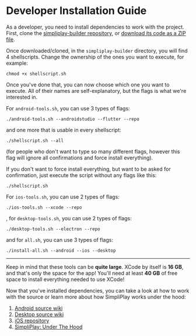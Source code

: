 # Developer Installation Guide
As a developer, you need to install dependencies to work with the project. First, clone the [simpliplay-builder repository](https://github.com/A-Star100/simpliplay-builder), or [download
its code as a ZIP file](https://github.com/A-Star100/simpliplay-builder/archive/refs/heads/main.zip).

Once downloaded/cloned, in the `simpliplay-builder` directory, you will find 4 shellscripts. Change the ownership of the ones you want to execute, for example:
```shell
chmod +x shellscript.sh
```

Once you've done that, you can now choose which one you want to execute. All of their names are self-explanatory, but the flags is what we're interested in.

For `android-tools.sh`, you can use 3 types of flags:

```shell
./android-tools.sh --androidstudio --flutter --repo
```
and one more that is usable in every shellscript:

```shell
./shellscript.sh --all
```
(for people who don't want to type so many different flags, however this flag will ignore all confirmations and force install everything).

If you don't want to force install everything, but want to be asked for confirmation, just execute the script without any flags like this:

```shell
./shellscript.sh
```

For `ios-tools.sh`, you can use 2 types of flags:
```shell
./ios-tools.sh --xcode --repo
```

, for `desktop-tools.sh`, you can use 2 types of flags:

```shell
./desktop-tools.sh --electron --repo
```

and for `all.sh`, you can use 3 types of flags:

```shell
./install-all.sh --android --ios --desktop
```

____________________________________________

Keep in mind that these tools can be **quite large**. XCode by itself is **16 GB**, and that's only the space for the app! You'll need at least **40 GB** of free space to install everything needed to use XCode!

Now that you've installed dependencies, you can take a look at how to work with the source or learn more about how SimpliPlay works under the hood:

1. [Android source wiki](https://github.com/A-Star100/simpliplay-android/wiki)
2. [Desktop source wiki](https://github.com/A-Star100/simpliplay-desktop/wiki)
3. [iOS repository](https://github.com/A-Star100/simpliplay-ios)
4. [SimpliPlay: Under The Hood](https://simpliplay-docs.readthedocs.io/en/latest/Developers/under-the-hood)

